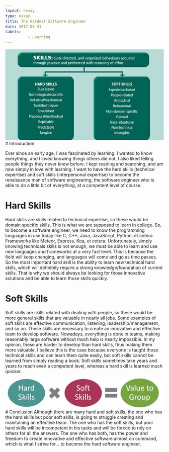 ```yaml
---
layout: essay
type: essay
title: The Hardest Software Engineer
date: 2017-08-31
labels:
          - Learning
---
```

<img class="ui large floated image" src="../images/hardVssoft.png">
# Introduction

Ever since an early age, I was fascinated by learning. I wanted to know everything, and I loved knowing things others did 
not. I also liked telling people things they never knew before. I kept reading and searching, and am now simply in love with 
learning. I want to have the hard skills (technical expertise) and soft skills (interpersonal expertise) to become the 
renaissance man of software engineering, the software engineer who is able to do a little bit of everything, at a competent 
level of course.

# Hard Skills
Hard skills are skills related to technical expertise, so these would be domain specific skills. This is what we are 
supposed to learn in college. So, to become a software engineer, we need to know the programming languages in use today like 
C, C++, Java, JavaScript, Python, et cetera. Frameworks like Meteor, Express, Koa, et cetera. Unfortunately, simply knowing 
technicals skills is not enough, we must be able to learn and use new languages and frameworks at a very fast level. This is 
because the field will keep changing, and languages will come and go as time passes. So the most important hard skill is the 
ability to learn new technical hard skills, which will definitely require a strong knowledge/foundation of current skills. 
That is why we should always be looking for those innovative solutions and be able to learn those skills quickly.

# Soft Skills
Soft skills are skills related with dealing with people, so these would be more general skills that are valuable in nearly 
all jobs. Some examples of soft skills are effective communication, listening, leadership/management, and so on. These 
skills are necessary to create an innovative and effective team to develop software. Nowadays, everything is done in teams, 
making reasonably large software without much help is nearly impossible. In my opinion, these are harder to develop than 
hard skills, thus making them more valuable. I believe this is the case because everyone is taught those technical skills 
and can learn them quite easily, but soft skills cannot be learned from simply reading a book. Soft skills sometimes take 
years and years to reach even a competent level, whereas a hard skill is learned much quicker. 

<img class="ui large right circular floated image" src="../images/Soft-Skills-Diagram.jpg">
# Conclusion
Although there are many hard and soft skills, the one who has the hard skills but poor soft skills, is going to struggle 
creating and maintaining an effective team. The one who has the soft skills, but poor hard skills will be incompetent in his 
tasks and will be forced to rely on others for all the answers. The one who has both, has the power and freedom to create 
innovative and effective software almost on command, which is what I strive for… to become the hard software engineer.

